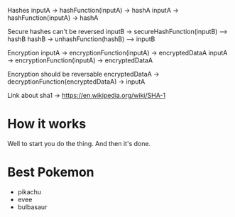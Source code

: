 Hashes
inputA -> hashFunction(inputA) -> hashA
inputA -> hashFunction(inputA) -> hashA

Secure hashes can't be reversed
inputB -> secureHashFunction(inputB) --> hashB
hashB -> unhashFunction(hashB) -\-> inputB

Encryption
inputA -> encryptionFunction(inputA) -> encryptedDataA
inputA -> encryptionFunction(inputA) -> encryptedDataA

Encryption should be reversable
encryptedDataA -> decryptionFunction(encryptedDataA) -> inputA

Link about sha1 -> https://en.wikipedia.org/wiki/SHA-1

# How it works

Well to start you do the thing. And then it's done.

# Best Pokemon

- pikachu
- evee
- bulbasaur
